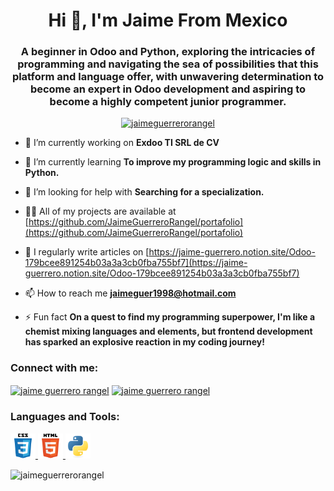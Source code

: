 <h1 align="center">Hi 👋, I'm Jaime From Mexico</h1>
<h3 align="center">A beginner in Odoo and Python, exploring the intricacies of programming and navigating the sea of possibilities that this platform and language offer, with unwavering determination to become an expert in Odoo development and aspiring to become a highly competent junior programmer.</h3>

<p align="center"> <a href="https://github.com/ryo-ma/github-profile-trophy"><img src="https://github-profile-trophy.vercel.app/?username=jaimeguerrerorangel" alt="jaimeguerrerorangel" /></a> </p>

- 🔭 I’m currently working on **Exdoo TI SRL de CV**

- 🌱 I’m currently learning **To improve my programming logic and skills in Python.**

- 🤝 I’m looking for help with **Searching for a specialization.**

- 👨‍💻 All of my projects are available at [https://github.com/JaimeGuerreroRangel/portafolio](https://github.com/JaimeGuerreroRangel/portafolio)

- 📝 I regularly write articles on [https://jaime-guerrero.notion.site/Odoo-179bcee891254b03a3a3cb0fba755bf7](https://jaime-guerrero.notion.site/Odoo-179bcee891254b03a3a3cb0fba755bf7)

- 📫 How to reach me **jaimeguer1998@hotmail.com**

- ⚡ Fun fact **On a quest to find my programming superpower, I'm like a chemist mixing languages and elements, but frontend development has sparked an explosive reaction in my coding journey!**

<h3 align="left">Connect with me:</h3>
<p align="left">
<a href="https://linkedin.com/in/jaime guerrero rangel" target="blank"><img align="center" src="https://raw.githubusercontent.com/rahuldkjain/github-profile-readme-generator/master/src/images/icons/Social/linked-in-alt.svg" alt="jaime guerrero rangel" height="30" width="40" /></a>
<a href="https://www.hackerrank.com/jaime guerrero rangel" target="blank"><img align="center" src="https://raw.githubusercontent.com/rahuldkjain/github-profile-readme-generator/master/src/images/icons/Social/hackerrank.svg" alt="jaime guerrero rangel" height="30" width="40" /></a>
</p>

<h3 align="left">Languages and Tools:</h3>
<p align="left"> <a href="https://www.w3schools.com/css/" target="_blank" rel="noreferrer"> <img src="https://raw.githubusercontent.com/devicons/devicon/master/icons/css3/css3-original-wordmark.svg" alt="css3" width="40" height="40"/> </a> <a href="https://www.w3.org/html/" target="_blank" rel="noreferrer"> <img src="https://raw.githubusercontent.com/devicons/devicon/master/icons/html5/html5-original-wordmark.svg" alt="html5" width="40" height="40"/> </a> <a href="https://www.python.org" target="_blank" rel="noreferrer"> <img src="https://raw.githubusercontent.com/devicons/devicon/master/icons/python/python-original.svg" alt="python" width="40" height="40"/> </a> </p>

<p><img align="center" src="https://github-readme-stats.vercel.app/api/top-langs?username=jaimeguerrerorangel&show_icons=true&locale=en&layout=compact" alt="jaimeguerrerorangel" /></p>
